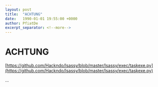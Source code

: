 ```yaml
---
layout: post
title:  "ACHTUNG"
date:   1990-01-01 19:55:00 +0000
author: PfiatDe
excerpt_separator: <!--more-->
---
```


# ACHTUNG
[https://github.com/Hackndo/lsassy/blob/master/lsassy/exec/taskexe.py](https://github.com/Hackndo/lsassy/blob/master/lsassy/exec/taskexe.py)

...
<!--more-->
